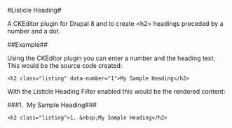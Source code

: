 #Listicle Heading#

A CKEditor plugin for Drupal 8 and to create \<h2\> headings preceded by a number and a dot.

##Example##

Using the CKEditor plugin you can enter a number and the heading text. This would be the source code created:

```
<h2 class="listing" data-number="1">My Sample Heading</h2>
```

With the Listicle Heading Filter enabled this would be the rendered content:

###1. &nbsp;My Sample Heading###

```
<h2 class="listing">1. &nbsp;My Sample Heading</h2>
```
